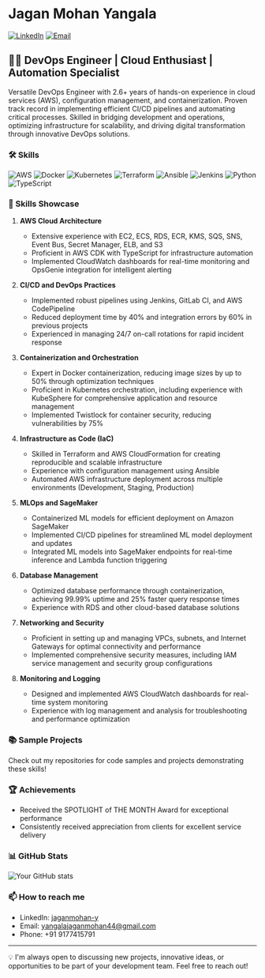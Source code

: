 # Jagan Mohan Yangala

[![LinkedIn](https://img.shields.io/badge/LinkedIn-Connect-blue)](https://www.linkedin.com/in/jaganmohan-y)
[![Email](https://img.shields.io/badge/Email-Contact-red)](mailto:yangalajaganmohan44@gmail.com)

## 👨‍💻 DevOps Engineer | Cloud Enthusiast | Automation Specialist

Versatile DevOps Engineer with 2.6+ years of hands-on experience in cloud services (AWS), configuration management, and containerization. Proven track record in implementing efficient CI/CD pipelines and automating critical processes. Skilled in bridging development and operations, optimizing infrastructure for scalability, and driving digital transformation through innovative DevOps solutions.

### 🛠 Skills

![AWS](https://img.shields.io/badge/AWS-232F3E?style=flat-square&logo=amazon-aws&logoColor=white)
![Docker](https://img.shields.io/badge/Docker-2496ED?style=flat-square&logo=docker&logoColor=white)
![Kubernetes](https://img.shields.io/badge/Kubernetes-326CE5?style=flat-square&logo=kubernetes&logoColor=white)
![Terraform](https://img.shields.io/badge/Terraform-7B42BC?style=flat-square&logo=terraform&logoColor=white)
![Ansible](https://img.shields.io/badge/Ansible-EE0000?style=flat-square&logo=ansible&logoColor=white)
![Jenkins](https://img.shields.io/badge/Jenkins-D24939?style=flat-square&logo=jenkins&logoColor=white)
![Python](https://img.shields.io/badge/Python-3776AB?style=flat-square&logo=python&logoColor=white)
![TypeScript](https://img.shields.io/badge/TypeScript-3178C6?style=flat-square&logo=typescript&logoColor=white)

### 🚀 Skills Showcase

1. **AWS Cloud Architecture**
   - Extensive experience with EC2, ECS, RDS, ECR, KMS, SQS, SNS, Event Bus, Secret Manager, ELB, and S3
   - Proficient in AWS CDK with TypeScript for infrastructure automation
   - Implemented CloudWatch dashboards for real-time monitoring and OpsGenie integration for intelligent alerting

2. **CI/CD and DevOps Practices**
   - Implemented robust pipelines using Jenkins, GitLab CI, and AWS CodePipeline
   - Reduced deployment time by 40% and integration errors by 60% in previous projects
   - Experienced in managing 24/7 on-call rotations for rapid incident response

3. **Containerization and Orchestration**
   - Expert in Docker containerization, reducing image sizes by up to 50% through optimization techniques
   - Proficient in Kubernetes orchestration, including experience with KubeSphere for comprehensive application and resource management
   - Implemented Twistlock for container security, reducing vulnerabilities by 75%

4. **Infrastructure as Code (IaC)**
   - Skilled in Terraform and AWS CloudFormation for creating reproducible and scalable infrastructure
   - Experience with configuration management using Ansible
   - Automated AWS infrastructure deployment across multiple environments (Development, Staging, Production)

5. **MLOps and SageMaker**
   - Containerized ML models for efficient deployment on Amazon SageMaker
   - Implemented CI/CD pipelines for streamlined ML model deployment and updates
   - Integrated ML models into SageMaker endpoints for real-time inference and Lambda function triggering

6. **Database Management**
   - Optimized database performance through containerization, achieving 99.99% uptime and 25% faster query response times
   - Experience with RDS and other cloud-based database solutions

7. **Networking and Security**
   - Proficient in setting up and managing VPCs, subnets, and Internet Gateways for optimal connectivity and performance
   - Implemented comprehensive security measures, including IAM service management and security group configurations

8. **Monitoring and Logging**
   - Designed and implemented AWS CloudWatch dashboards for real-time system monitoring
   - Experience with log management and analysis for troubleshooting and performance optimization

### 📚 Sample Projects

Check out my repositories for code samples and projects demonstrating these skills!

### 🏆 Achievements

- Received the SPOTLIGHT of THE MONTH Award for exceptional performance
- Consistently received appreciation from clients for excellent service delivery

### 📊 GitHub Stats

![Your GitHub stats](https://github-readme-stats.vercel.app/api?username=JaganMohan-Y&show_icons=true&theme=radical)

### 📫 How to reach me

- LinkedIn: [jaganmohan-y](https://www.linkedin.com/in/jaganmohan-y)
- Email: yangalajaganmohan44@gmail.com
- Phone: +91 9177415791

---

💡 I'm always open to discussing new projects, innovative ideas, or opportunities to be part of your development team. Feel free to reach out!
